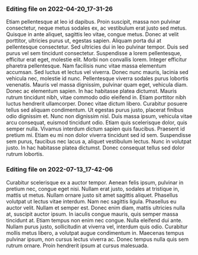 

### Editing file on 2022-04-20_17-31-26

Etiam pellentesque at leo id dapibus. Proin suscipit, massa non pulvinar consectetur, neque metus sodales ex, ac vestibulum erat justo sed metus. Quisque in ante aliquet, sagittis leo vitae, congue metus. Donec at velit porttitor, ultricies purus ut, egestas sapien. Aliquam porta dui at pellentesque consectetur. Sed ultricies dui in leo pulvinar tempor. Duis sed purus vel sem tincidunt consectetur. Suspendisse a lorem pellentesque, efficitur erat eget, molestie elit. Morbi non convallis lorem. Integer efficitur pharetra pellentesque. Nam facilisis nunc vitae massa elementum accumsan. Sed luctus et lectus vel viverra. Donec nunc mauris, lacinia sed vehicula nec, molestie id nunc. Pellentesque viverra sodales purus lobortis venenatis. Mauris vel massa dignissim, pulvinar quam eget, vehicula diam. Donec ac elementum sapien.
In hac habitasse platea dictumst. Mauris rutrum tincidunt nibh, vitae commodo odio eleifend in. Etiam porttitor nibh luctus hendrerit ullamcorper. Donec vitae dictum libero. Curabitur posuere tellus sed aliquam condimentum. Ut egestas purus justo, placerat finibus odio dignissim et. Nunc non dignissim nisl. Duis massa ipsum, vehicula vitae arcu consequat, euismod tincidunt odio. Etiam quis scelerisque dolor, quis semper nulla. Vivamus interdum dictum sapien quis faucibus. Praesent id pretium mi. Etiam eu mi non dolor viverra tincidunt sed id sem. Suspendisse sem purus, faucibus nec lacus a, aliquet vestibulum lectus. Nunc in volutpat justo. In hac habitasse platea dictumst. Donec consequat tellus sed dolor rutrum lobortis.




### Editing file on 2022-07-13_17-42-06

Curabitur scelerisque ex a auctor tempor. Aenean felis ipsum, pulvinar in pretium nec, congue eget nisi. Nullam erat justo, sodales at tristique in, mattis ut metus. Nullam ornare justo sit amet sagittis aliquet. Phasellus volutpat ut lectus vitae interdum. Nam nec sagittis ligula. Phasellus eu auctor velit.
Nullam et semper est. Donec enim diam, mattis ultricies nulla at, suscipit auctor ipsum. In iaculis congue mauris, quis semper massa tincidunt at. Etiam tempus non enim nec congue. Nulla eleifend dui ante. Nullam purus justo, sollicitudin at viverra vel, interdum quis odio. Curabitur mollis metus libero, a volutpat augue condimentum in. Maecenas tempus pulvinar ipsum, non cursus lectus viverra ac. Donec tempus nulla quis sem rutrum ornare. Proin hendrerit ipsum at cursus malesuada.


